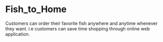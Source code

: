 # Fish_to_Home
Customers can order their favorite fish anywhere and anytime whenever they want. i.e customers can save time shopping through online web application.
